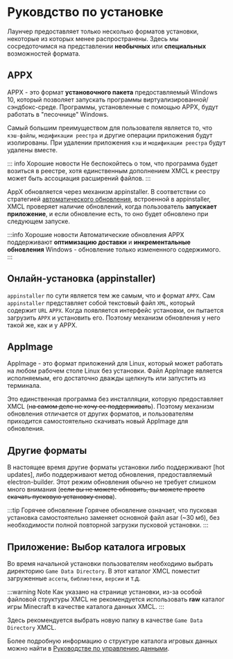 # Руковдство по установке

Лаунчер предоставляет только несколько форматов установки, некоторые из которых менее распространены. Здесь мы сосредоточимся на представлении **необычных** или **специальных** возможностей формата.

## APPX 

APPX - это формат **установочного пакета** предоставляемый Windows 10, который позволяет запускать программы виртуализированной/сэндбокс-среде. Программы, установленные с помощью APPX, будут работать в "песочнице" Windows.

Самый большим преимуществом для пользователя является то, что `кэш-файлы`, `модификации реестра` и другие операции приложения будут изолированы. При удалении приложения `кэш` и `модификации реестра` будут удалены вместе.

::: info Хорошие новости
Не беспокойтесь о том, что программа будет возиться в реестре, хотя единственным дополнением XMCL к реестру может быть ассоциация расширений файлов.
:::

AppX обновляется через механизм appinstaller. В соответствии со стратегией [автоматического обновления](https://learn.microsoft.com/en-us/windows/msix/app-installer/auto-update-and-repair--overview#automatic-updates), встроенной в appinstaller, XMCL проверяет наличие обновлений, когда пользователь **запускает приложение**, и если обновление есть, то оно будет обновлено при следующем запуске.

:::info Хорошие новости
Автоматические обновления APPX поддерживают **оптимизацию доставки** и **инкрементальные обновления** Windows - обновление только измененного содержимого.
:::

## Онлайн-установка (appinstaller)

`appinstaller` по сути является тем же самым, что и формат `APPX`. Сам `appinstaller` представляет собой текстовый файл `XML`, который содержит `URL` `APPX`. Когда появляется интерфейс установки, он пытается загрузить `APPX` и установить его. Поэтому механизм обновления у него такой же, как и у APPX.

## AppImage


AppImage - это формат приложений для Linux, который может работать на любом рабочем столе Linux без установки. Файл AppImage является исполняемым, его достаточно дважды щелкнуть или запустить из терминала.

Это единственная программа без инсталляции, которую предоставляет XMCL (~~на самом деле не хочу ее поддерживать~~). Поэтому механизм обновления отличается от других форматов, и пользователям приходится самостоятельно скачивать новый AppImage для обновления.

## Другие форматы

В настоящее время другие форматы установки либо поддерживают [hot updates], либо поддерживают метод обновления, предоставляемый electron-builder. Этот режим обновления обычно не требует слишком много внимания (~~если вы не можете обновить, вы можете просто скачать пусковую установку снова~~).

:::tip Горячее обновление
Горячее обновление означает, что пусковая установка самостоятельно заменяет основной файл asar (~30 мб), без необходимости полной повторной загрузки пусковой установки.
:::

## Приложение: Выбор каталога игровых 

Во время начальной установки пользователям необходимо выбрать директорию `Game Data Directory`. В этот каталог XMCL поместит загруженные `ассеты`, `библиотеки`, `версии` и т.д.

:::warning Note
Как указано на странице установки, из-за особой файловой структуры XMCL не рекомендуется использовать **raw** каталог игры Minecraft в качестве каталога данных XMCL.
:::

Здесь рекомендуется выбрать новую папку в качестве `Game Data Directory` XMCL.

Более подробную информацию о структуре каталога игровых данных можно найти в [Руководстве по управлению данными](/ru/guide/manage.md#minecraft-related-data).
